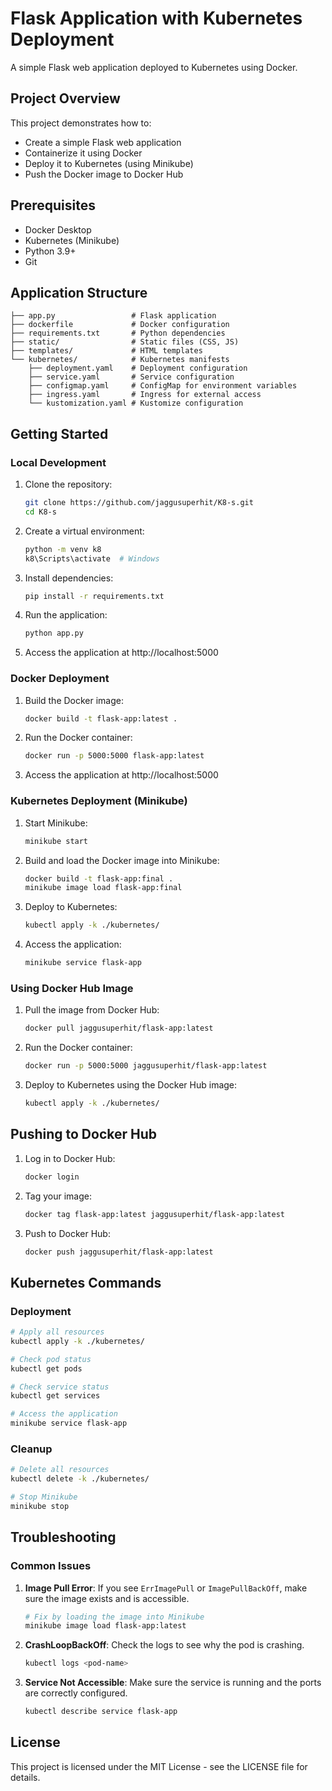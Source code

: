 # Flask Application with Kubernetes Deployment

A simple Flask web application deployed to Kubernetes using Docker.

## Project Overview

This project demonstrates how to:

- Create a simple Flask web application
- Containerize it using Docker
- Deploy it to Kubernetes (using Minikube)
- Push the Docker image to Docker Hub

## Prerequisites

- Docker Desktop
- Kubernetes (Minikube)
- Python 3.9+
- Git

## Application Structure

```
├── app.py                 # Flask application
├── dockerfile             # Docker configuration
├── requirements.txt       # Python dependencies
├── static/                # Static files (CSS, JS)
├── templates/             # HTML templates
└── kubernetes/            # Kubernetes manifests
    ├── deployment.yaml    # Deployment configuration
    ├── service.yaml       # Service configuration
    ├── configmap.yaml     # ConfigMap for environment variables
    ├── ingress.yaml       # Ingress for external access
    └── kustomization.yaml # Kustomize configuration
```

## Getting Started

### Local Development

1. Clone the repository:

   ```bash
   git clone https://github.com/jaggusuperhit/K8-s.git
   cd K8-s
   ```

2. Create a virtual environment:

   ```bash
   python -m venv k8
   k8\Scripts\activate  # Windows
   ```

3. Install dependencies:

   ```bash
   pip install -r requirements.txt
   ```

4. Run the application:

   ```bash
   python app.py
   ```

5. Access the application at http://localhost:5000

### Docker Deployment

1. Build the Docker image:

   ```bash
   docker build -t flask-app:latest .
   ```

2. Run the Docker container:

   ```bash
   docker run -p 5000:5000 flask-app:latest
   ```

3. Access the application at http://localhost:5000

### Kubernetes Deployment (Minikube)

1. Start Minikube:

   ```bash
   minikube start
   ```

2. Build and load the Docker image into Minikube:

   ```bash
   docker build -t flask-app:final .
   minikube image load flask-app:final
   ```

3. Deploy to Kubernetes:

   ```bash
   kubectl apply -k ./kubernetes/
   ```

4. Access the application:
   ```bash
   minikube service flask-app
   ```

### Using Docker Hub Image

1. Pull the image from Docker Hub:

   ```bash
   docker pull jaggusuperhit/flask-app:latest
   ```

2. Run the Docker container:

   ```bash
   docker run -p 5000:5000 jaggusuperhit/flask-app:latest
   ```

3. Deploy to Kubernetes using the Docker Hub image:
   ```bash
   kubectl apply -k ./kubernetes/
   ```

## Pushing to Docker Hub

1. Log in to Docker Hub:

   ```bash
   docker login
   ```

2. Tag your image:

   ```bash
   docker tag flask-app:latest jaggusuperhit/flask-app:latest
   ```

3. Push to Docker Hub:
   ```bash
   docker push jaggusuperhit/flask-app:latest
   ```

## Kubernetes Commands

### Deployment

```bash
# Apply all resources
kubectl apply -k ./kubernetes/

# Check pod status
kubectl get pods

# Check service status
kubectl get services

# Access the application
minikube service flask-app
```

### Cleanup

```bash
# Delete all resources
kubectl delete -k ./kubernetes/

# Stop Minikube
minikube stop
```

## Troubleshooting

### Common Issues

1. **Image Pull Error**: If you see `ErrImagePull` or `ImagePullBackOff`, make sure the image exists and is accessible.

   ```bash
   # Fix by loading the image into Minikube
   minikube image load flask-app:latest
   ```

2. **CrashLoopBackOff**: Check the logs to see why the pod is crashing.

   ```bash
   kubectl logs <pod-name>
   ```

3. **Service Not Accessible**: Make sure the service is running and the ports are correctly configured.
   ```bash
   kubectl describe service flask-app
   ```

## License

This project is licensed under the MIT License - see the LICENSE file for details.
